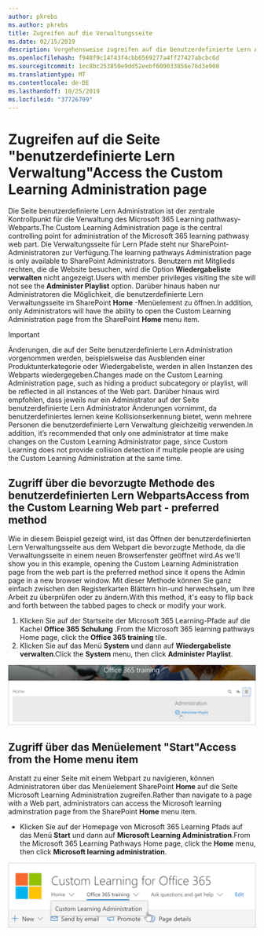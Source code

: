 ```yaml
---
author: pkrebs
ms.author: pkrebs
title: Zugreifen auf die Verwaltungsseite
ms.date: 02/15/2019
description: Vorgehensweise zugreifen auf die benutzerdefinierte Lern Administratorseite über das Webpart oder das Menü
ms.openlocfilehash: f948f9c14f43f4cbb6569277a4ff27427abcbc6d
ms.sourcegitcommit: 1ec8bc253850e9dd52eebf609033856e76d3e908
ms.translationtype: MT
ms.contentlocale: de-DE
ms.lasthandoff: 10/25/2019
ms.locfileid: "37726709"
---
```

# <a name="access-the-custom-learning-administration-page"></a><span data-ttu-id="51fba-103">Zugreifen auf die Seite "benutzerdefinierte Lern Verwaltung"</span><span class="sxs-lookup"><span data-stu-id="51fba-103">Access the Custom Learning Administration page</span></span>

<span data-ttu-id="51fba-104">Die Seite benutzerdefinierte Lern Administration ist der zentrale Kontrollpunkt für die Verwaltung des Microsoft 365 Learning pathwasy-Webparts.</span><span class="sxs-lookup"><span data-stu-id="51fba-104">The Custom Learning Administration page is the central controlling point for administration of the Microsoft 365 learning pathwasy web part.</span></span> <span data-ttu-id="51fba-105">Die Verwaltungsseite für Lern Pfade steht nur SharePoint-Administratoren zur Verfügung.</span><span class="sxs-lookup"><span data-stu-id="51fba-105">The learning pathways Administration page is only available to SharePoint Administrators.</span></span> <span data-ttu-id="51fba-106">Benutzern mit Mitglieds rechten, die die Website besuchen, wird die Option **Wiedergabeliste verwalten** nicht angezeigt.</span><span class="sxs-lookup"><span data-stu-id="51fba-106">Users with member privileges visiting the site will not see the **Administer Playlist** option.</span></span> <span data-ttu-id="51fba-107">Darüber hinaus haben nur Administratoren die Möglichkeit, die benutzerdefinierte Lern Verwaltungsseite im SharePoint **Home** -Menüelement zu öffnen.</span><span class="sxs-lookup"><span data-stu-id="51fba-107">In addition, only Administrators will have the ability to open the Custom Learning Administration page from the SharePoint **Home** menu item.</span></span>  

> [!IMPORTANT]
> <span data-ttu-id="51fba-108">Änderungen, die auf der Seite benutzerdefinierte Lern Administration vorgenommen werden, beispielsweise das Ausblenden einer Produktunterkategorie oder Wiedergabeliste, werden in allen Instanzen des Webparts wiedergegeben.</span><span class="sxs-lookup"><span data-stu-id="51fba-108">Changes made on the Custom Learning Administration page, such as hiding a product subcategory or playlist, will be reflected in all instances of the Web part.</span></span> <span data-ttu-id="51fba-109">Darüber hinaus wird empfohlen, dass jeweils nur ein Administrator auf der Seite benutzerdefinierte Lern Administrator Änderungen vornimmt, da benutzerdefiniertes lernen keine Kollisionserkennung bietet, wenn mehrere Personen die benutzerdefinierte Lern Verwaltung gleichzeitig verwenden.</span><span class="sxs-lookup"><span data-stu-id="51fba-109">In addition, it’s recommended that only one administrator at time make changes on the Custom Learning Administrator page, since Custom Learning does not provide collision detection if multiple people are using the Custom Learning Administration at the same time.</span></span>  

## <a name="access-from-the-custom-learning-web-part---preferred-method"></a><span data-ttu-id="51fba-110">Zugriff über die bevorzugte Methode des benutzerdefinierten Lern Webparts</span><span class="sxs-lookup"><span data-stu-id="51fba-110">Access from the Custom Learning Web part - preferred method</span></span>
<span data-ttu-id="51fba-111">Wie in diesem Beispiel gezeigt wird, ist das Öffnen der benutzerdefinierten Lern Verwaltungsseite aus dem Webpart die bevorzugte Methode, da die Verwaltungsseite in einem neuen Browserfenster geöffnet wird.</span><span class="sxs-lookup"><span data-stu-id="51fba-111">As we'll show you in this example, opening the Custom Learning Administration page from the web part is the preferred method since it opens the Admin page in a new browser window.</span></span> <span data-ttu-id="51fba-112">Mit dieser Methode können Sie ganz einfach zwischen den Registerkarten Blättern hin-und herwechseln, um Ihre Arbeit zu überprüfen oder zu ändern.</span><span class="sxs-lookup"><span data-stu-id="51fba-112">With this method, it's easy to flip back and forth between the tabbed pages to check or modify your work.</span></span>  

1. <span data-ttu-id="51fba-113">Klicken Sie auf der Startseite der Microsoft 365 Learning-Pfade auf die Kachel **Office 365 Schulung** .</span><span class="sxs-lookup"><span data-stu-id="51fba-113">From the Microsoft 365 learning pathways Home page, click the **Office 365 training** tile.</span></span>
2. <span data-ttu-id="51fba-114">Klicken Sie auf das Menü **System** und dann auf **Wiedergabeliste verwalten**.</span><span class="sxs-lookup"><span data-stu-id="51fba-114">Click the **System** menu, then click **Administer Playlist**.</span></span> 

![CG-adminaccbtn. png](media/cg-adminaccbtn.png)

## <a name="access-from-the-home-menu-item"></a><span data-ttu-id="51fba-116">Zugriff über das Menüelement "Start"</span><span class="sxs-lookup"><span data-stu-id="51fba-116">Access from the Home menu item</span></span>
<span data-ttu-id="51fba-117">Anstatt zu einer Seite mit einem Webpart zu navigieren, können Administratoren über das Menüelement SharePoint **Home** auf die Seite Microsoft Learning Administration zugreifen.</span><span class="sxs-lookup"><span data-stu-id="51fba-117">Rather than navigate to a page with a Web part, administrators can access the Microsoft learning adminstration page from the SharePoint **Home** menu item.</span></span> 

- <span data-ttu-id="51fba-118">Klicken Sie auf der Homepage von Microsoft 365 Learning Pfads auf das Menü **Start** und dann auf **Microsoft Learning Administration**.</span><span class="sxs-lookup"><span data-stu-id="51fba-118">From the Microsoft 365 Learning Pathways Home page, click the **Home** menu, then click **Microsoft learning administration**.</span></span>

![CG-adminaccmenu. png](media/cg-adminaccmenu.png)